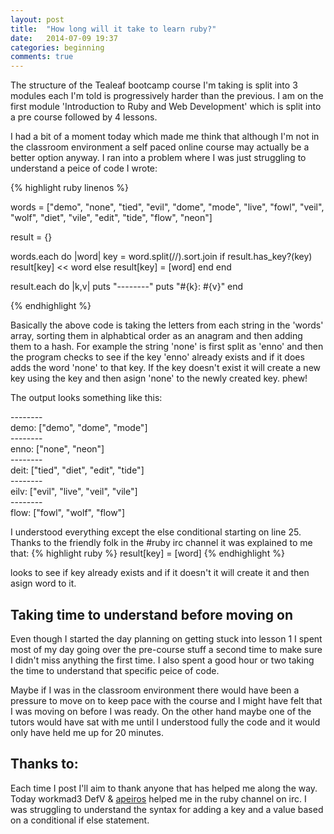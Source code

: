 ```yaml
---
layout: post
title:  "How long will it take to learn ruby?"
date:   2014-07-09 19:37
categories: beginning
comments: true
---
```


The structure of the Tealeaf bootcamp course I'm taking is split into 3 modules each I'm told is progressively harder than the previous. I am on the first module 'Introduction to Ruby and Web Development' which is split into a pre course followed by 4 lessons.

I had a bit of a moment today which made me think that although I'm not in the classroom environment a self paced online course may actually be a better option anyway. I ran into a problem where I was just struggling to understand a peice of code I wrote:

{% highlight ruby linenos %}

words = ["demo", "none", "tied", "evil", "dome",
         "mode", "live", "fowl", "veil", "wolf", 
         "diet", "vile", "edit", "tide", "flow", "neon"]

result = {}

words.each do |word|
  key = word.split(//).sort.join
  if result.has_key?(key)
    result[key] << word
  else
    result[key] = [word]
  end
end

result.each do |k,v|
  puts "--------"
  puts "#{k}: #{v}"
end

{% endhighlight %}

Basically the above code is taking the letters from each string in the 'words' array, sorting them in alphabtical order as an anagram and then adding them to a hash. For example the string 'none' is first split as 'enno' and then the program checks to see if the key 'enno' already exists and if it does adds the word 'none' to that key. If the key doesn't exist it will create a new key using the key and then asign 'none' to the newly created key. phew!

The output looks something like this:

--------<br />
demo: ["demo", "dome", "mode"]<br />
--------<br />
enno: ["none", "neon"]<br />
--------<br />
deit: ["tied", "diet", "edit", "tide"]<br />
--------<br />
eilv: ["evil", "live", "veil", "vile"]<br />
--------<br />
flow: ["fowl", "wolf", "flow"]<br />

I understood everything except the else conditional starting on line 25. Thanks to the friendly folk in the #ruby irc channel it was explained to me that:
{% highlight ruby %}
result[key] = [word]
{% endhighlight %}

looks to see if key already exists and if it doesn't it will create it and then asign word to it.

<h2>Taking time to understand before moving on</h2>
Even though I started the day planning on getting stuck into lesson 1 I spent most of my day going over the pre-course stuff a second time to make sure I didn't miss anything the first time. I also spent a good hour or two taking the time to understand that specific peice of code. 

Maybe if I was in the classroom environment there would have been a pressure to move on to keep pace with the course and I might have felt that I was moving on before I was ready. On the other hand maybe one of the tutors would have sat with me until I understood fully the code and it would only have held me up for 20 minutes. 


<h2>Thanks to:</h2>
Each time I post I'll aim to thank anyone that has helped me along the way. Today workmad3 DefV & <a href="http://apeiros.me/">apeiros</a> helped me in the ruby channel on irc. I was struggling to understand the syntax for adding a key and a value based on a conditional if else statement. 
